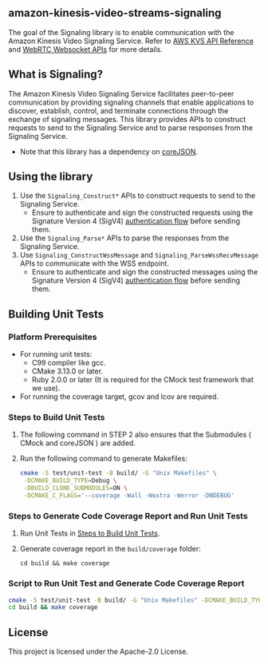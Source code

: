 ## amazon-kinesis-video-streams-signaling

The goal of the Signaling library is to enable communication with the Amazon
Kinesis Video Signaling Service. Refer to
[AWS KVS API Reference](https://docs.aws.amazon.com/kinesisvideostreams/latest/dg/API_Reference.html)
and [WebRTC Websocket APIs](https://docs.aws.amazon.com/kinesisvideostreams-webrtc-dg/latest/devguide/kvswebrtc-websocket-apis.html)
for more details.

## What is Signaling?

The Amazon Kinesis Video Signaling Service facilitates peer-to-peer
communication by providing signaling channels that enable applications to
discover, establish, control, and terminate connections through the exchange of
signaling messages. This library provides APIs to construct requests to send to
the Signaling Service and to parse responses from the Signaling Service.

- Note that this library has a dependency on [coreJSON](https://github.com/FreeRTOS/coreJSON).

## Using the library

1. Use the `Signaling_Construct*` APIs to construct requests to send to the
   Signaling Service.
    - Ensure to authenticate and sign the constructed requests using the Signature
      Version 4 (SigV4) [authentication flow](https://docs.aws.amazon.com/AmazonS3/latest/API/sig-v4-authenticating-requests.html)
      before sending them.
2. Use the `Signaling_Parse*` APIs to parse the responses from the Signaling
   Service.
3. Use `Signaling_ConstructWssMessage` and `Signaling_ParseWssRecvMessage` APIs
   to communicate with the WSS endpoint.
    - Ensure to authenticate and sign the constructed messages using the
      Signature Version 4 (SigV4) [authentication flow](https://docs.aws.amazon.com/AmazonS3/latest/API/sig-v4-authenticating-requests.html)
      before sending them.

## Building Unit Tests

### Platform Prerequisites

- For running unit tests:
    - C99 compiler like gcc.
    - CMake 3.13.0 or later.
    - Ruby 2.0.0 or later (It is required for the CMock test framework that we
      use).
- For running the coverage target, gcov and lcov are required.


### Steps to Build Unit Tests

1. The following command in STEP 2 also ensures that the Submodules ( CMock and coreJSON ) are added.
2. Run the following command to generate Makefiles:

    ```sh
    cmake -S test/unit-test -B build/ -G "Unix Makefiles" \
     -DCMAKE_BUILD_TYPE=Debug \
     -DBUILD_CLONE_SUBMODULES=ON \
     -DCMAKE_C_FLAGS='--coverage -Wall -Wextra -Werror -DNDEBUG'
    ```

### Steps to Generate Code Coverage Report and Run Unit Tests

1. Run Unit Tests in [Steps to Build Unit Tests](#steps-to-build-unit-tests).
2. Generate coverage report in the `build/coverage` folder:

    ```
    cd build && make coverage
    ```

### Script to Run Unit Test and Generate Code Coverage Report

```sh
cmake -S test/unit-test -B build/ -G "Unix Makefiles" -DCMAKE_BUILD_TYPE=Debug -DBUILD_CLONE_SUBMODULES=ON -DCMAKE_C_FLAGS='--coverage -Wall -Wextra -Werror -DNDEBUG -DLIBRARY_LOG_LEVEL=LOG_DEBUG'
cd build && make coverage
```
## License

This project is licensed under the Apache-2.0 License.
